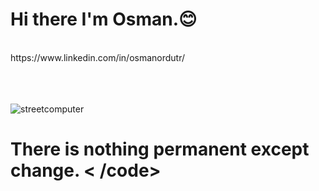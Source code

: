 # Hi there I'm Osman.:blush:
<br>
 https://www.linkedin.com/in/osmanordutr/
<br>
<br>
<br>
<br>

![streetcomputer](https://user-images.githubusercontent.com/92692879/176797187-8c52551d-b297-44aa-8387-157787e28666.jpg)

# <font>There is nothing permanent except change. < /code>
</font>
 
 <br>
 <br>
 <br>
